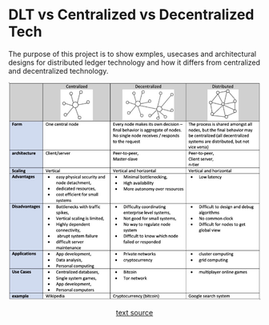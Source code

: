 # DLT vs Centralized vs Decentralized Tech

The purpose of this project is to show exmples, usecases and architectural designs for distributed ledger technology and how it differs from centralized and decentralized technology.

![geeksforgeeks.org/comparison-centralized-decentralized-and-distributed-systems](DLT.jpg)
<center><a href="geeksforgeeks.org/comparison-centralized-decentralized-and-distributed-systems">text source</a></center>
